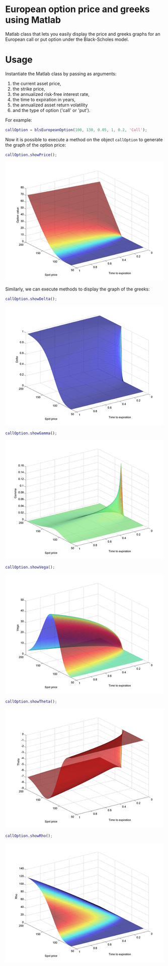 European option price and greeks using Matlab
=============================================

Matlab class that lets you easily display the price and greeks graphs for an European call or put option under the Black-Scholes model.

Usage
=====

Instantiate the Matlab class by passing as arguments:

1. the current asset price,
2. the strike price,
3. the annualized risk-free interest rate,
4. the time to expiration in years,
5. the annualized asset return volatility 
6. and the type of option ('call' or 'put').

For example:

```matlab
callOption = blsEuropeanOption(100, 130, 0.05, 1, 0.2, 'Call');
```

Now it is possible to execute a method on the object `callOption` to generate the graph of the option price:

```matlab
callOption.showPrice();
```
![Alt text](/sample/price.png "Price graph")

Similarly, we can execute methods to display the graph of the greeks:

```matlab
callOption.showDelta();
```
![Alt text](/sample/delta.png "Delta graph")
```matlab
callOption.showGamma();
```
![Alt text](/sample/gamma.png "Gamma graph")
```matlab
callOption.showVega();
```
![Alt text](/sample/vega.png "Vega graph")
```matlab
callOption.showTheta();
```
![Alt text](/sample/theta.png "Theta graph")
```matlab
callOption.showRho();
```
![Alt text](/sample/rho.png "Rho graph")
